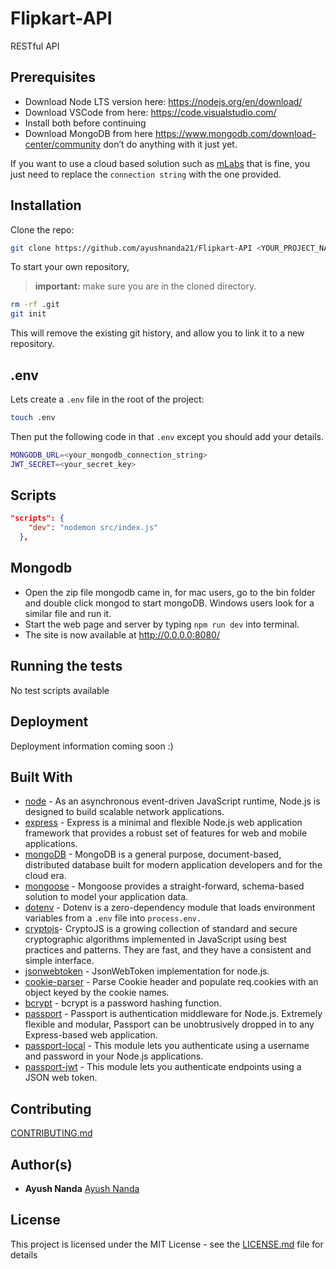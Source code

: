 # Flipkart-API

RESTful API

## Prerequisites

- Download Node LTS version here: <https://nodejs.org/en/download/>
- Download VSCode from here: <https://code.visualstudio.com/>
- Install both before continuing
- Download MongoDB from here <https://www.mongodb.com/download-center/community> don’t do anything with it just yet.

If you want to use a cloud based solution such as [mLabs](https://mlab.com) that is fine, you just need to replace the `connection string` with the one provided.

## Installation

Clone the repo:

```bash
git clone https://github.com/ayushnanda21/Flipkart-API <YOUR_PROJECT_NAME> && cd <YOUR_PROJECT_NAME>
```

To start your own repository,

> **important:** make sure you are in the cloned directory.

```bash
rm -rf .git
git init
```

This will remove the existing git history, and allow you to link it to a new repository.

## .env

Lets create a `.env` file in the root of the project:

```bash
touch .env
```

Then put the following code in that `.env` except you should add your details.

```bash
MONGODB_URL=<your_mongodb_connection_string>
JWT_SECRET=<your_secret_key>
```

## Scripts

```json
"scripts": {
    "dev": "nodemon src/index.js"
  },
```
## Mongodb
- Open the zip file mongodb came in, for mac users, go to the bin folder and double click mongod to start mongoDB. Windows users look for a similar file and run it.
- Start the web page and server by typing `npm run dev` into terminal.
- The site is now available at <http://0.0.0.0:8080/>


## Running the tests

No test scripts available

## Deployment

Deployment information coming soon :)

## Built With

- [node](https://nodejs.org/en/about/) - As an asynchronous event-driven JavaScript runtime, Node.js is designed to build scalable network applications.
- [express](https://expressjs.com) - Express is a minimal and flexible Node.js web application framework that provides a robust set of features for web and mobile applications.
- [mongoDB](https://www.mongodb.com) - MongoDB is a general purpose, document-based, distributed database built for modern application developers and for the cloud era.
- [mongoose](https://mongoosejs.com) - Mongoose provides a straight-forward, schema-based solution to model your application data.
- [dotenv](https://github.com/motdotla/dotenv#readme) - Dotenv is a zero-dependency module that loads environment variables from a `.env` file into `process.env.`
- [cryptojs](https://www.npmjs.com/package/crypto-js)- CryptoJS is a growing collection of standard and secure cryptographic algorithms implemented in JavaScript using best practices and patterns. They are fast, and they have a consistent and simple interface.
- [jsonwebtoken](https://github.com/auth0/node-jsonwebtoken#readme) - JsonWebToken implementation for node.js.
- [cookie-parser](https://github.com/expressjs/cookie-parser#readme) - Parse Cookie header and populate req.cookies with an object keyed by the cookie names.
- [bcrypt](https://github.com/kelektiv/node.bcrypt.js#readme) - bcrypt is a password hashing function.
- [passport](http://www.passportjs.org) - Passport is authentication middleware for Node.js. Extremely flexible and modular, Passport can be unobtrusively dropped in to any Express-based web application.
- [passport-local](http://www.passportjs.org/packages/passport-local/) - This module lets you authenticate using a username and password in your Node.js applications.
- [passport-jwt](http://www.passportjs.org/packages/passport-jwt/) - This module lets you authenticate endpoints using a JSON web token.


## Contributing

[CONTRIBUTING.md](/CONTRIBUTING.md)

## Author(s)

- **Ayush Nanda**  [Ayush Nanda](https://github.com/ayushnanda21)

## License

This project is licensed under the MIT License - see the [LICENSE.md](https://github.com/ayushnanda21/Flipkart-API/blob/main/LICENSE) file for details
